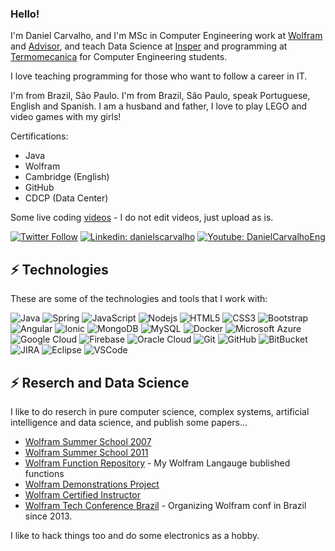 ### Hello!

I'm Daniel Carvalho, and I'm MSc in Computer Engineering work at [Wolfram](www.wolfram.com) and [Advisor](https://www.advisor.net.br), 
and teach Data Science at [Insper](www.insper.com.br) and programming at [Termomecanica](http://ftt.com.br) for Computer Engineering students.

I love teaching programming for those who want to follow a career in IT.

I'm from Brazil, São Paulo. I'm from Brazil, São Paulo, speak Portuguese, English and Spanish. I am a husband and father, I love to play LEGO and video games with my girls!

Certifications:
- Java
- Wolfram
- Cambridge (English)
- GitHub
- CDCP (Data Center)

Some live coding [videos](https://www.youtube.com/channel/UCrDTgnnQA7bh-Ns1VRfShxg) - I do not edit videos, just upload as is.

[![Twitter Follow](https://img.shields.io/twitter/follow/danielscarvalho?style=social)](https://twitter.com/danielscarvalho)
[![Linkedin: danielscarvalho](https://img.shields.io/badge/-Linkedin-blue?style=flat-square&logo=Linkedin&logoColor=white&link=https://www.linkedin.com/in/danielscarvalho/)](https://www.linkedin.com/in/danielscarvalho/)
[![Youtube: DanielCarvalhoEng](https://img.shields.io/badge/-Youtube-red?style=flat-square&logo=Youtube&logoColor=white&link=https://www.youtube.com/c/DanielCarvalhoEng)](https://www.youtube.com/c/DanielCarvalhoEng)

## ⚡ Technologies

These are some of the technologies and tools that I work with:

![Java](https://img.shields.io/badge/-Java-007396?style=flat-square&logo=java)
![Spring](https://img.shields.io/badge/-Spring-6DB33F?style=flat-square&logo=spring&logoColor=white)
![JavaScript](https://img.shields.io/badge/-JavaScript-black?style=flat-square&logo=javascript)
![Nodejs](https://img.shields.io/badge/-Nodejs-339933?style=flat-square&logo=Node.js&logoColor=white)
![HTML5](https://img.shields.io/badge/-HTML5-E34F26?style=flat-square&logo=html5&logoColor=white)
![CSS3](https://img.shields.io/badge/-CSS3-1572B6?style=flat-square&logo=css3)
![Bootstrap](https://img.shields.io/badge/-Bootstrap-563D7C?style=flat-square&logo=bootstrap)
![Angular](https://img.shields.io/badge/-Angular-DD0031?style=flat-square&logo=angular)
![Ionic](https://img.shields.io/badge/-Ionic-3880FF?style=flat-square&logo=ionic&logoColor=white)
![MongoDB](https://img.shields.io/badge/-MongoDB-black?style=flat-square&logo=mongodb)
![MySQL](https://img.shields.io/badge/-MySQL-4479A1?style=flat-square&logo=mysql&logoColor=white)
![Docker](https://img.shields.io/badge/-Docker-2496ED?style=flat-square&logo=docker&logoColor=white)
![Microsoft Azure](https://img.shields.io/badge/Microsoft%20Azure-0089D6?style=flat-square&logo=microsoft-azure&logoColor=white)
![Google Cloud](https://img.shields.io/badge/Google%20Cloud-4285F4?style=flat-square&logo=google-cloud&logoColor=white)
![Firebase](https://img.shields.io/badge/Firebase-FFCA28?style=flat-square&logo=firebase&logoColor=white)
![Oracle Cloud](https://img.shields.io/badge/Oracle%20Cloud-F80000?style=flat-square&logo=oracle&logoColor=white)
![Git](https://img.shields.io/badge/-Git-black?style=flat-square&logo=git)
![GitHub](https://img.shields.io/badge/-GitHub-181717?style=flat-square&logo=github)
![BitBucket](https://img.shields.io/badge/-BitBucket-darkblue?style=flat-square&logo=bitbucket)
![JIRA](https://img.shields.io/badge/-JIRA-0052CC?style=flat-square&logo=jira)
![Eclipse](https://img.shields.io/badge/-Eclipse-2C2255?style=flat-square&logo=eclipse&logoColor=white)
![VSCode](https://img.shields.io/badge/-VSCode-007ACC?style=flat-square&logo=visual-studio-code&logoColor=white)

## ⚡ Reserch and Data Science

I like to do reserch in pure computer science, complex systems, artificial intelligence and data science, and publish some papers...

- [Wolfram Summer School 2007](https://education.wolfram.com/summer-school/alumni/2007/carvalho/)
- [Wolfram Summer School 2011](https://education.wolfram.com/summer-school/alumni/2011/carvalho/)
- [Wolfram Function Repository](https://resources.wolframcloud.com/FunctionRepository/search/?i=carvalho) - My Wolfram Langauge bublished functions
- [Wolfram Demonstrations Project](https://demonstrations.wolfram.com/search.html?query=carvalho)
- [Wolfram Certified Instructor](https://www.wolfram.com/wolfram-u/instructors/carvalho.html)
- [Wolfram Tech Conference Brazil](https://www.wolfram.com/events/virtual-conference-br/2020/) - Organizing Wolfram conf in Brazil since 2013.

I like to hack things too and do some electronics as a hobby.
